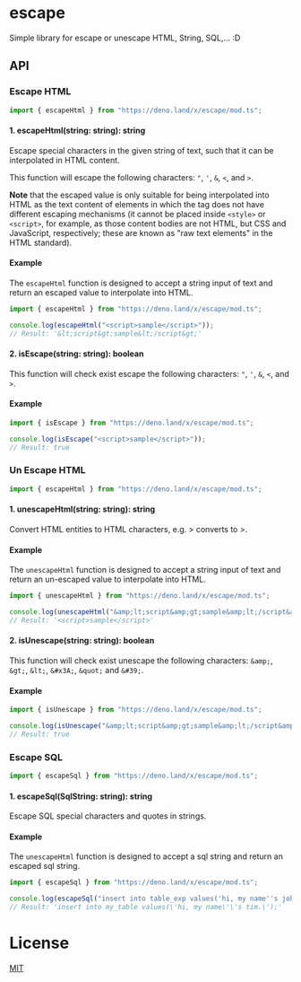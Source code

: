 # escape

Simple library for escape or unescape HTML, String, SQL,... :D

## API

### Escape HTML
```js
import { escapeHtml } from "https://deno.land/x/escape/mod.ts";
```

#### **1. escapeHtml(string: string): string**

Escape special characters in the given string of text, such that it can be
interpolated in HTML content.

This function will escape the following characters: `"`, `'`, `&`, `<`, and
`>`.

**Note** that the escaped value is only suitable for being interpolated into
HTML as the text content of elements in which the tag does not have different
escaping mechanisms (it cannot be placed inside `<style>` or `<script>`, for
example, as those content bodies are not HTML, but CSS and JavaScript,
respectively; these are known as "raw text elements" in the HTML standard).

#### Example

The `escapeHtml` function is designed to accept a string input of text and
return an escaped value to interpolate into HTML.

```js
import { escapeHtml } from "https://deno.land/x/escape/mod.ts";

console.log(escapeHtml("<script>sample</script>"));
// Result: '&lt;script&gt;sample&lt;/script&gt;'

```
#### **2. isEscape(string: string): boolean**

This function will check exist escape the following characters: `"`, `'`, `&`, `<`, and
`>`.

#### Example

```js
import { isEscape } from "https://deno.land/x/escape/mod.ts";

console.log(isEscape("<script>sample</script>"));
// Result: true

```

### Un Escape HTML
```js
import { escapeHtml } from "https://deno.land/x/escape/mod.ts";
```

#### **1. unescapeHtml(string: string): string**

Convert HTML entities to HTML characters, e.g. &gt; converts to >.

#### Example

The `unescapeHtml` function is designed to accept a string input of text and
return an un-escaped value to interpolate into HTML.

```js
import { unescapeHtml } from "https://deno.land/x/escape/mod.ts";

console.log(unescapeHtml("&amp;lt;script&amp;gt;sample&amp;lt;/script&amp;gt;"));
// Result: '<script>sample</script>'

```

#### **2. isUnescape(string: string): boolean**

This function will check exist unescape the following characters: `&amp;`, `&gt;`, `&lt;`, `&#x3A;`, `&quot;` and
`&#39;`.

#### Example

```js
import { isUnescape } from "https://deno.land/x/escape/mod.ts";

console.log(isUnescape("&amp;lt;script&amp;gt;sample&amp;lt;/script&amp;gt;"));
// Result: true

```

### Escape SQL
```js
import { escapeSql } from "https://deno.land/x/escape/mod.ts";
```

#### **1. escapeSql(SqlString: string): string**

Escape SQL special characters and quotes in strings.

#### Example

The `unescapeHtml` function is designed to accept a sql string and
return an escaped sql string.

```js
import { escapeSql } from "https://deno.land/x/escape/mod.ts";

console.log(escapeSql("insert into table_exp values('hi, my name''s johnny.');"));
// Result: 'insert into my_table values(\'hi, my name\'\'s tim.\');'

```

# License

[MIT](./LICENSE)
